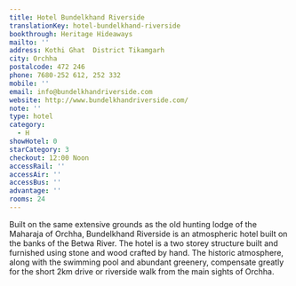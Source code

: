 ```yaml
---
title: Hotel Bundelkhand Riverside
translationKey: hotel-bundelkhand-riverside
bookthrough: Heritage Hideaways
mailto: ''
address: Kothi Ghat  District Tikamgarh
city: Orchha
postalcode: 472 246
phone: 7680-252 612, 252 332
mobile: ''
email: info@bundelkhandriverside.com
website: http://www.bundelkhandriverside.com/
note: ''
type: hotel
category:
  - H
showHotel: 0
starCategory: 3
checkout: 12:00 Noon
accessRail: ''
accessAir: ''
accessBus: ''
advantage: ''
rooms: 24
---
```

Built on the same extensive grounds as the old hunting lodge of the Maharaja of Orchha, Bundelkhand Riverside is an atmospheric hotel built on the banks of the Betwa River. The hotel is a two storey structure built and furnished using stone and wood crafted by hand. The historic atmosphere, along with the swimming pool and abundant greenery, compensate greatly for the short 2km drive or riverside walk from the main sights of Orchha.